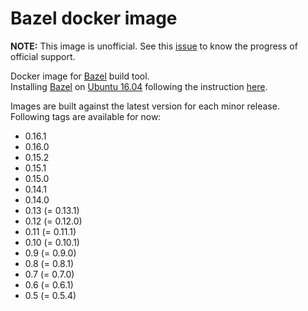 
# Bazel docker image

**NOTE:**
This image is unofficial.
See this [issue](https://github.com/bazelbuild/bazel/issues/4661) to know the progress of official support.  

Docker image for [Bazel](https://bazel.build) build tool.  
Installing [Bazel](https://bazel.build) on [Ubuntu 16.04](https://hub.docker.com/_/ubuntu/) following the instruction [here](https://docs.bazel.build/versions/master/install-ubuntu.html).  

Images are built against the latest version for each minor release.  
Following tags are available for now:  

- 0.16.1
- 0.16.0
- 0.15.2
- 0.15.1
- 0.15.0
- 0.14.1
- 0.14.0
- 0.13 (= 0.13.1)
- 0.12 (= 0.12.0)
- 0.11 (= 0.11.1)
- 0.10 (= 0.10.1)
- 0.9  (= 0.9.0)
- 0.8  (= 0.8.1)
- 0.7  (= 0.7.0)
- 0.6  (= 0.6.1)
- 0.5  (= 0.5.4)
